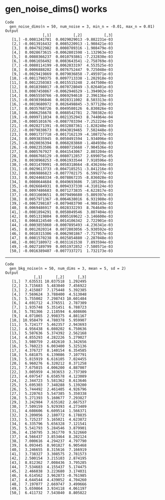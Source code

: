 # gen_noise_dims() works

    Code
      gen_noise_dims(n = 50, num_noise = 3, min_n = -0.01, max_n = 0.01)
    Output
                     [,1]          [,2]          [,3]
       [1,] -0.0081241781  0.0029029013 -9.882231e-03
       [2,] -0.0013916432  0.0085220913 -1.908421e-03
       [3,]  0.0047922982  0.0008789316 -1.908479e-03
       [4,]  0.0028673615 -0.0062801598 -1.132963e-03
       [5,]  0.0080366237  0.0010793861 -7.232830e-03
       [6,] -0.0061656492  0.0083643541 -2.758769e-03
       [7,] -0.0080114199 -0.0062033197  4.553525e-03
       [8,]  0.0006888202  0.0076752447  9.725048e-03
       [9,] -0.0029419869  0.0079036858 -7.495971e-03
      [10,] -0.0011790375  0.0097713338 -1.202918e-03
      [11,]  0.0012250383 -0.0015515248  2.447500e-03
      [12,]  0.0018398017 -0.0070728049 -3.026401e-03
      [13,]  0.0087450867 -0.0062946529 -1.394902e-03
      [14,]  0.0065550766 -0.0069294610  2.396136e-03
      [15,] -0.0030396846  0.0028311002  8.503313e-03
      [16,] -0.0019680972  0.0026498845 -3.977120e-03
      [17,]  0.0035768726  0.0049580126  6.830826e-03
      [18,]  0.0006256678  0.0088542781  2.780382e-03
      [19,] -0.0099711034  0.0021352943  8.744064e-04
      [20,] -0.0085101676 -0.0087703394 -7.252224e-03
      [21,] -0.0028271391 -0.0032887361 -1.828240e-03
      [22,] -0.0079838673  0.0043019465  7.502448e-03
      [23,]  0.0001737718 -0.0017162139 -4.108727e-03
      [24,]  0.0093835945  0.0050491594  1.934096e-03
      [25,] -0.0020036394  0.0068283860 -1.484930e-03
      [26,] -0.0082353506  0.0080715668 -7.904536e-03
      [27,]  0.0005767927  0.0041543067  2.803204e-03
      [28,]  0.0086768129 -0.0080712857  2.699075e-05
      [29,]  0.0038968253 -0.0061933544  7.918596e-03
      [30,] -0.0031470991 -0.0058318664 -8.436244e-03
      [31,] -0.0029613733 -0.0047185251 -3.841216e-03
      [32,]  0.0069886823 -0.0077702175  6.599277e-03
      [33,]  0.0024468334 -0.0078867235 -8.836028e-03
      [34,]  0.0080644684  0.0049693606  7.185206e-03
      [35,] -0.0026684931  0.0094337330 -4.310124e-03
      [36,]  0.0097486683  0.0071273835 -4.622817e-03
      [37,] -0.0031669651  0.0079496680 -5.809397e-03
      [38,]  0.0057971367 -0.0064638016  6.931980e-03
      [39,] -0.0067298187 -0.0079483790 -4.908143e-03
      [40,]  0.0069486917  0.0028332293  8.764649e-03
      [41,] -0.0081894291  0.0058049546  3.807404e-03
      [42,]  0.0051319804  0.0005169622 -3.146600e-03
      [43,]  0.0068124540 -0.0014106342  2.722901e-03
      [44,] -0.0003855060 -0.0007895493 -4.236341e-03
      [45,]  0.0012020314  0.0072803056 -5.930592e-03
      [46,]  0.0010315306 -0.0062901867 -7.717957e-03
      [47,]  0.0081570238  0.0025854880 -2.287048e-03
      [48,] -0.0017180972 -0.0031161538  7.893594e-03
      [49,] -0.0027189799  0.0051972852 -7.580571e-03
      [50,] -0.0016389407 -0.0077337271  1.732173e-03

---

    Code
      gen_bkg_noise(n = 50, num_dims = 3, mean = 5, sd = 2)
    Output
                 [,1]      [,2]      [,3]
       [1,]  7.635531 10.037518  1.292495
       [2,]  3.715683  5.483040  7.456922
       [3,]  2.415887  7.175448  5.392385
       [4,]  7.569624  3.788400  4.513048
       [5,]  5.755002  7.298743 10.601484
       [6,]  4.691712  4.376551  2.787309
       [7,]  1.935748  5.351451  6.788723
       [8,]  5.781366  2.118594  6.608606
       [9,]  4.071065  2.998375  4.881167
      [10,] 10.958479  4.780378  5.959907
      [11,]  5.724177  5.462357  2.943693
      [12,]  4.956438  6.080202  6.750636
      [13,]  5.507636  5.374392  2.562168
      [14,]  4.855293  4.282226  5.279027
      [15,]  3.980759  2.482610  3.342656
      [16,]  5.760223  6.003400  5.325136
      [17,]  4.376727  8.140154  6.354585
      [18,]  5.681875  6.139086  7.107791
      [19,]  5.815919  6.616105  7.024455
      [20,]  6.960276  6.320212  8.371258
      [21,]  7.675015  4.006200  4.887007
      [22,]  3.005959  4.303653  2.737309
      [23,]  4.697547  6.658578  4.123089
      [24,]  2.344723  5.581362  8.613646
      [25,]  5.695303  7.340288  5.139200
      [26,]  5.744492  2.461405  4.926796
      [27,]  5.220763  5.547385  5.350338
      [28,]  5.271393  5.160677  7.293827
      [29,]  3.242984  7.635102  2.667537
      [30,]  7.509159  5.929393  4.273409
      [31,]  4.608606  6.609514  1.566371
      [32,]  3.209056  2.180772  6.178835
      [33,]  5.725237  5.165021  4.623872
      [34,]  6.335796  5.656328  7.121541
      [35,]  5.541793  5.284546  3.879901
      [36,]  4.150795  3.361770  9.522660
      [37,]  4.566437  3.853464  8.282124
      [38,]  7.000616  4.294237  4.797790
      [39,]  6.093445  8.901827  6.905468
      [40,]  3.246655  8.315616  7.166919
      [41,]  3.738327  3.308575  2.781573
      [42,]  2.500154  3.215103  2.874195
      [43,]  8.812362  7.008436  3.795285
      [44,]  7.534683  4.155437  5.174475
      [45,]  2.466038  3.223680  3.174031
      [46,]  6.614562  3.962873 -0.761985
      [47,]  4.644544  4.439052  4.704260
      [48,]  7.197077  2.669747  3.499666
      [49,]  5.659864  3.934118  4.061197
      [50,]  6.411732  7.543840  8.805822

